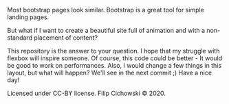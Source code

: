 Most bootstrap pages look similar. Bootstrap is a great tool for simple landing pages.

But what if I want to create a beautiful site full of animation and with a non-standard placement of content?

This repository is the answer to your question. I hope that my struggle with flexbox will inspire someone. Of course, this code could be better - It would be good to work on performances. Also, I would change a few things in this layout, but what will happen? We'll see in the next commit ;) Have a nice day!

Licensed under CC-BY license. Filip Cichowski © 2020.
